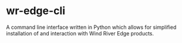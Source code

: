 # wr-edge-cli
A command line interface written in Python which allows for simplified installation of and interaction with Wind River Edge products.
